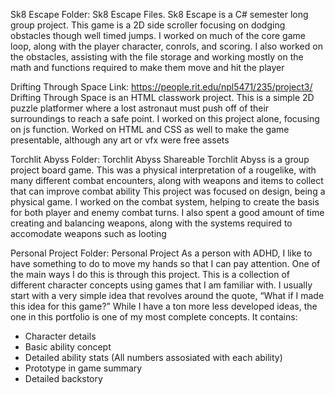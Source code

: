 Sk8 Escape
Folder: Sk8 Escape Files. 
Sk8 Escape is a C# semester long group project. This game is a 2D side scroller focusing on dodging obstacles though well timed jumps. 
I worked on much of the core game loop, along with the player character, conrols, and scoring.
I also worked on the obstacles, assisting with the file storage and working mostly on the math and functions required to make them move and hit the player


Drifting Through Space
Link: https://people.rit.edu/npl5471/235/project3/ 
Drifting Through Space is an HTML classwork project. This is a simple 2D puzzle platformer where a lost astronaut must push off of their surroundings to reach a safe point.
I worked on this project alone, focusing on js function.
Worked on HTML and CSS as well to make the game presentable, although any art or vfx were free assets


Torchlit Abyss
Folder: Torchlit Abyss Shareable
Torchlit Abyss is a group project board game. This was a physical interpretation of a rougelike, with many different combat encounters, along with weapons and items to collect that can improve combat ability This project was focused on design, being a physical game. 
I worked on the combat system, helping to create the basis for both player and enemy combat turns.
I also spent a good amount of time creating and balancing weapons, along with the systems required to accomodate weapons such as looting


Personal Project
Folder: Personal Project
As a person with ADHD, I like to have something to do to move my hands so that I can pay attention. One of the main ways I do this is through this project. 
This is a collection of different character concepts using games that I am familiar with. I usually start with a very simple idea that revolves around the quote, “What if I made this idea for this game?” 
While I have a ton more less developed ideas, the one in this portfolio is one of my most complete concepts. It contains:
- Character details
- Basic ability concept
- Detailed ability stats (All numbers assosiated with each ability)
- Prototype in game summary
- Detailed backstory


